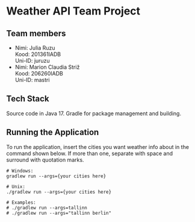 # Weather API Team Project

## Team members
- Nimi: Julia Ruzu  
Kood: 201361IADB  
Uni-ID: juruzu
- Nimi: Marion Claudia Striž  
Kood: 206260IADB  
Uni-ID: mastri

## Tech Stack
Source code in Java 17. 
Gradle for package management and building.

## Running the Application

To run the application, insert the cities you want weather info about in the command shown below.
If more than one, separate with space and surround with quotation marks.
```shell
# Windows:
gradlew run --args={your cities here}

# Unix:
./gradlew run --args={your cities here}

# Examples:
# ./gradlew run --args=tallinn
# ./gradlew run --args="tallinn berlin"
```